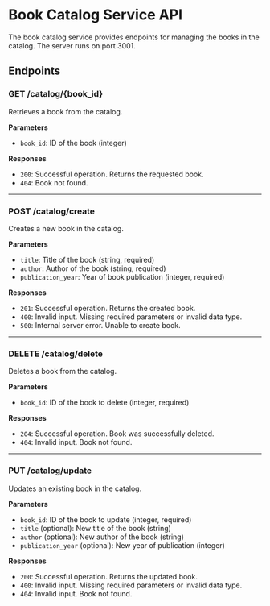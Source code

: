 # Book Catalog Service API

The book catalog service provides endpoints for managing the books in the catalog. The server runs on port 3001.

## Endpoints

### GET /catalog/{book_id}

Retrieves a book from the catalog.

**Parameters**

- `book_id`: ID of the book (integer)

**Responses**

- `200`: Successful operation. Returns the requested book.
- `404`: Book not found.

---

### POST /catalog/create

Creates a new book in the catalog.

**Parameters**

- `title`: Title of the book (string, required)
- `author`: Author of the book (string, required)
- `publication_year`: Year of book publication (integer, required)

**Responses**

- `201`: Successful operation. Returns the created book.
- `400`: Invalid input. Missing required parameters or invalid data type.
- `500`: Internal server error. Unable to create book.

---

### DELETE /catalog/delete

Deletes a book from the catalog.

**Parameters**

- `book_id`: ID of the book to delete (integer, required)

**Responses**

- `204`: Successful operation. Book was successfully deleted.
- `404`: Invalid input. Book not found.

---

### PUT /catalog/update

Updates an existing book in the catalog.

**Parameters**

- `book_id`: ID of the book to update (integer, required)
- `title` (optional): New title of the book (string)
- `author` (optional): New author of the book (string)
- `publication_year` (optional): New year of publication (integer)

**Responses**

- `200`: Successful operation. Returns the updated book.
- `400`: Invalid input. Missing required parameters or invalid data type.
- `404`: Invalid input. Book not found.
